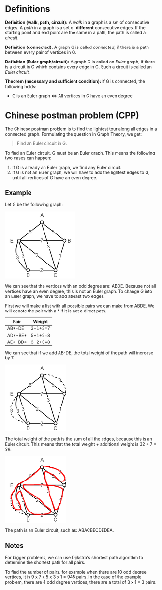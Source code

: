 # Definitions

**Definition (walk, path, circuit):** A _walk_ in a graph is a set  of consecutive edges. A _path_ in a graph is a set of **different** consecutive edges. If the starting point and end point are the same in a path, the path is called a _circuit_.

**Definition (connected):** A graph G is called _connected_, if there is a path between every pair of vertices in G.

**Definition (Euler graph/circuit):** A graph G is called an _Euler_ graph, if there is a circuit in G which contains every edge in G. Such a circuit is called an _Euler circuit_.

**Theorem (necessary and sufficient condition):** If G is connected, the following holds: 
 * G is an Euler graph <=> All vertices in G have an even degree.

# Chinese postman problem (CPP)

The Chinese postman problem is to find the lightest tour along all edges in a connected graph. Formulating the question in Graph Theory, we get:

> Find an Euler circuit in G.

To find an Euler circuit, G must be an Euler graph. This means the following two cases can happen: 
 1. If G is already an Euler graph, we find any Euler circuit.
 2. If G is not an Euler graph, we will have to add the lightest edges to G, until all vertices of G have an even degree.

## Example

Let G be the following graph:

![graph](graph.png)

We can see that the vertices with an odd degree are: ABDE. Because not all vertices have an even degree, this is not an Euler graph. To change G into an Euler graph, we have to add atleast two edges.

First we will make a list with all possible pairs we can make from ABDE. We will denote the pair with a * if it is not a direct path.

|Pair|Weight|
|-|-|
AB*-DE|3+1+3=7|
AD*-BE*|5+1+2=8|
AE*-BD*|3+2+3=8|

We can see that if we add AB-DE, the total weight of the path will increase by 7.

![euler graph](graph_euler.png)

The total weight of the path is the sum of all the edges, because this is an Euler circuit. This means that the total weight + additional weight is 32 + 7 = 39.

![path](graph_path.png)

The path is an Euler circuit, such as: ABACBECDEDEA.

## Notes

For bigger problems, we can use Dijkstra's shortest path algorithm to determine the shortest path for all pairs.

To find the number of pairs, for example when there are 10 odd degree vertices, it is 9 x 7 x 5 x 3 x 1 = 945 pairs. In the case of the example problem, there are 4 odd degree vertices, there are a total of 3 x 1 = 3 pairs.